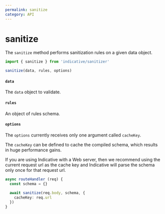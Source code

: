 ```yaml
---
permalink: sanitize
category: API
---
```


# sanitize


The `sanitize` method performs sanitization rules on a given data object.

```ts
import { sanitize } from 'indicative/sanitizer'

sanitize(data, rules, options)
```

#### `data`

The `data` object to validate.

#### `rules`

An object of rules schema.

#### `options`

The `options` currently receives only one argument called `cacheKey`.

The `cacheKey` can be defined to cache the compiled schema, which results in huge performance gains. 

If you are using Indicative with a Web server, then we recommend using the current request url as the cache key and Indicative will parse the schema only once for that request url.

```ts
async routeHandler (req) {
  const schema = {}
  
  await sanitize(req.body, schema, {
    cacheKey: req.url
  })
}
```